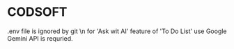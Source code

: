 # CODSOFT

.env file is ignored by git \n
for 'Ask wit AI' feature of 'To Do List' use Google Gemini API is requried.
